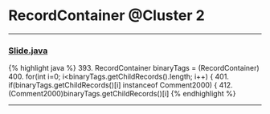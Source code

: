 # RecordContainer @Cluster 2

***

### [Slide.java](https://searchcode.com/codesearch/view/97394313/)
{% highlight java %}
393. RecordContainer binaryTags = (RecordContainer)
400.   for(int i=0; i<binaryTags.getChildRecords().length; i++) {
401.     if(binaryTags.getChildRecords()[i] instanceof Comment2000) {
412.           (Comment2000)binaryTags.getChildRecords()[i]
{% endhighlight %}

***


